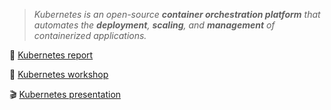 > _Kubernetes is an open-source **container orchestration platform** that automates the **deployment**, **scaling**, and **management** of containerized applications._

📘 [Kubernetes report](https://github.com/esd-2024-kubernetes/wiki)

🔬 [Kubernetes workshop](https://github.com/esd-2024-kubernetes/tree/main/workshop)

🎬 [Kubernetes presentation](https://github.com/esd-2024-kubernetes/tree/main/presentation)
